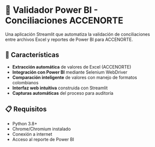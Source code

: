 # 🎯 Validador Power BI - Conciliaciones ACCENORTE

Una aplicación Streamlit que automatiza la validación de conciliaciones entre archivos Excel y reportes de Power BI para ACCENORTE.

## 🚀 Características

- **Extracción automática** de valores de Excel (ACCENORTE)
- **Integración con Power BI** mediante Selenium WebDriver
- **Comparación inteligente** de valores con manejo de formatos colombianos
- **Interfaz web intuitiva** construida con Streamlit
- **Capturas automáticas** del proceso para auditoría

## 📋 Requisitos

- Python 3.8+
- Chrome/Chromium instalado
- Conexión a internet
- Acceso al reporte de Power BI

